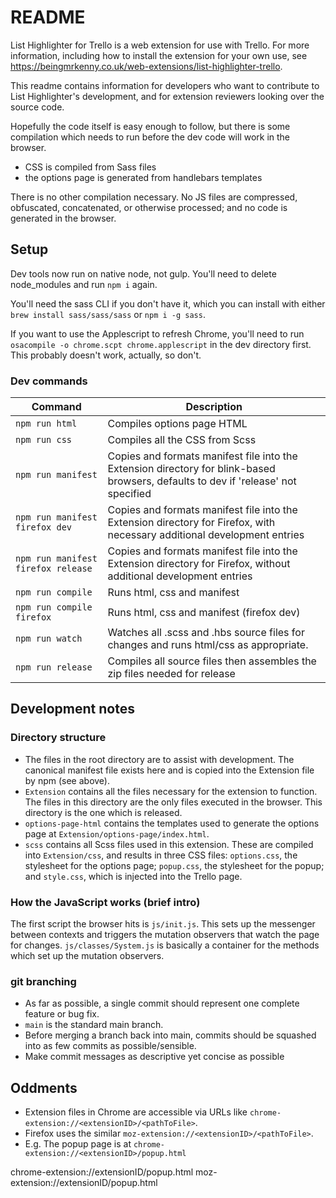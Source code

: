 # README

List Highlighter for Trello is a web extension for use with Trello. For more information, including how to install the extension for your own use, see <https://beingmrkenny.co.uk/web-extensions/list-highlighter-trello>.

This readme contains information for developers who want to contribute to List Highlighter's development, and for extension reviewers looking over the source code.

Hopefully the code itself is easy enough to follow, but there is some compilation which needs to run before the dev code will work in the browser.

- CSS is compiled from Sass files
- the options page is generated from handlebars templates

There is no other compilation necessary. No JS files are compressed, obfuscated, concatenated, or otherwise processed; and no code is generated in the browser.

## Setup

Dev tools now run on native node, not gulp. You'll need to delete node_modules and run `npm i` again.

You'll need the sass CLI if you don't have it, which you can install with either `brew install sass/sass/sass` or `npm i -g sass`.

If you want to use the Applescript to refresh Chrome, you'll need to run `osacompile -o chrome.scpt chrome.applescript` in the dev directory first. This probably doesn't work, actually, so don't.

### Dev commands

| Command | Description |
|---------|-------------|
| `npm run html` | Compiles options page HTML |
| `npm run css` | Compiles all the CSS from Scss |
| `npm run manifest` | Copies and formats manifest file into the Extension directory for blink-based browsers, defaults to dev if 'release' not specified |
| `npm run manifest firefox dev` | Copies and formats manifest file into the Extension directory for Firefox, with necessary additional development entries |
| `npm run manifest firefox release` | Copies and formats manifest file into the Extension directory for Firefox, without additional development entries |
| `npm run compile` | Runs html, css and manifest |
| `npm run compile firefox` | Runs html, css and manifest (firefox dev) |
| `npm run watch` | Watches all .scss and .hbs source files for changes and runs html/css as appropriate. |
| `npm run release` | Compiles all source files then assembles the zip files needed for release |

## Development notes

### Directory structure

- The files in the root directory are to assist with development. The canonical manifest file exists here and is copied into the Extension file by npm (see above).
- `Extension` contains all the files necessary for the extension to function. The files in this directory are the only files executed in the browser. This directory is the one which is released.
- `options-page-html` contains the templates used to generate the options page at `Extension/options-page/index.html`.
- `scss` contains all Scss files used in this extension. These are compiled into `Extension/css`, and results in three CSS files: `options.css`, the stylesheet for the options page; `popup.css`, the stylesheet for the popup; and `style.css`, which is injected into the Trello page.

### How the JavaScript works (brief intro)

The first script the browser hits is `js/init.js`. This sets up the messenger between contexts and triggers the mutation observers that watch the page for changes. `js/classes/System.js` is basically a container for the methods which set up the mutation observers.

### git branching

- As far as possible, a single commit should represent one complete feature or bug fix.
- `main` is the standard main branch.
- Before merging a branch back into main, commits should be squashed into as few commits as possible/sensible.
- Make commit messages as descriptive yet concise as possible

## Oddments

- Extension files in Chrome are accessible via URLs like `chrome-extension://<extensionID>/<pathToFile>`.
- Firefox uses the similar `moz-extension://<extensionID>/<pathToFile>`.
- E.g. The popup page is at `chrome-extension://<extensionID>/popup.html`

chrome-extension://extensionID/popup.html
moz-extension://extensionID/popup.html
